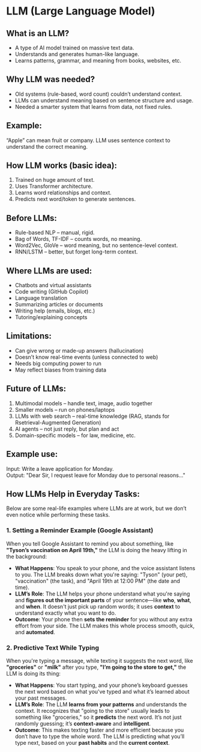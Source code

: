 # LLM (Large Language Model)

## What is an LLM?
- A type of AI model trained on massive text data.
- Understands and generates human-like language.
- Learns patterns, grammar, and meaning from books, websites, etc.

## Why LLM was needed?
- Old systems (rule-based, word count) couldn’t understand context.
- LLMs can understand meaning based on sentence structure and usage.
- Needed a smarter system that learns from data, not fixed rules.

## Example:  
“Apple” can mean fruit or company. LLM uses sentence context to understand the correct meaning.

## How LLM works (basic idea):
1. Trained on huge amount of text.
2. Uses Transformer architecture.
3. Learns word relationships and context.
4. Predicts next word/token to generate sentences.

## Before LLMs:
- Rule-based NLP – manual, rigid.
- Bag of Words, TF-IDF – counts words, no meaning.
- Word2Vec, GloVe – word meaning, but no sentence-level context.
- RNN/LSTM – better, but forget long-term context.

## Where LLMs are used:
- Chatbots and virtual assistants
- Code writing (GitHub Copilot)
- Language translation
- Summarizing articles or documents
- Writing help (emails, blogs, etc.)
- Tutoring/explaining concepts

## Limitations:
- Can give wrong or made-up answers (hallucination)
- Doesn’t know real-time events (unless connected to web)
- Needs big computing power to run
- May reflect biases from training data

## Future of LLMs:
1. Multimodal models – handle text, image, audio together
2. Smaller models – run on phones/laptops
3. LLMs with web search – real-time knowledge (RAG, stands for Rsetrieval-Augmented Generation)
4. AI agents – not just reply, but plan and act
5. Domain-specific models – for law, medicine, etc.

## Example use:
Input: Write a leave application for Monday.  
Output: "Dear Sir, I request leave for Monday due to personal reasons..."

## How LLMs Help in Everyday Tasks:
Below are some real-life examples where LLMs are at work, but we don’t even notice while performing these tasks.

### 1. Setting a Reminder Example (Google Assistant)
When you tell Google Assistant to remind you about something, like **"Tyson’s vaccination on April 19th,"** 
the LLM is doing the heavy lifting in the background:
- **What Happens**: You speak to your phone, and the voice assistant listens to you. The LLM breaks down what you're saying: "Tyson" (your pet), "vaccination" (the task), and "April 19th at 12:00 PM" (the date and time).
- **LLM’s Role**: The LLM helps your phone understand what you're saying and **figures out the important parts** of your sentence—like **who**, **what**, and **when**. It doesn't just pick up random words; it uses **context** to understand exactly what you want to do.
- **Outcome**: Your phone then **sets the reminder** for you without any extra effort from your side. The LLM makes this whole process smooth, quick, and **automated**.

### 2. Predictive Text While Typing
When you're typing a message, while texting it suggests the next word, like **"groceries"** or **"milk"** after you type, **"I’m going to the store to get,"** the LLM is doing its thing:
- **What Happens**: You start typing, and your phone’s keyboard guesses the next word based on what you've typed and what it’s learned about your past messages.
- **LLM’s Role**: The LLM **learns from your patterns** and understands the context. It recognizes that "going to the store" usually leads to something like "groceries," so it **predicts** the next word. It’s not just randomly guessing; it’s **context-aware** and **intelligent**.
- **Outcome**: This makes texting faster and more efficient because you don’t have to type the whole word. The LLM is predicting what you’ll type next, based on your **past habits** and the **current context**.
